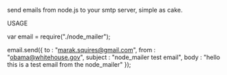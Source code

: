 send emails from node.js to your smtp server, simple as cake.

USAGE

var email = require("./node_mailer");

email.send({
  to : "marak.squires@gmail.com",
  from : "obama@whitehouse.gov",
  subject : "node_mailer test email",
  body : "hello this is a test email from the node_mailer"
});
	     